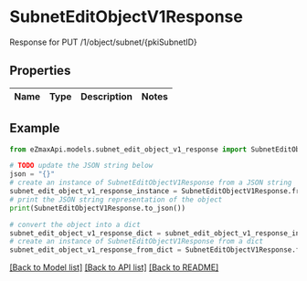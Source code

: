 # SubnetEditObjectV1Response

Response for PUT /1/object/subnet/{pkiSubnetID}

## Properties

Name | Type | Description | Notes
------------ | ------------- | ------------- | -------------

## Example

```python
from eZmaxApi.models.subnet_edit_object_v1_response import SubnetEditObjectV1Response

# TODO update the JSON string below
json = "{}"
# create an instance of SubnetEditObjectV1Response from a JSON string
subnet_edit_object_v1_response_instance = SubnetEditObjectV1Response.from_json(json)
# print the JSON string representation of the object
print(SubnetEditObjectV1Response.to_json())

# convert the object into a dict
subnet_edit_object_v1_response_dict = subnet_edit_object_v1_response_instance.to_dict()
# create an instance of SubnetEditObjectV1Response from a dict
subnet_edit_object_v1_response_from_dict = SubnetEditObjectV1Response.from_dict(subnet_edit_object_v1_response_dict)
```
[[Back to Model list]](../README.md#documentation-for-models) [[Back to API list]](../README.md#documentation-for-api-endpoints) [[Back to README]](../README.md)


